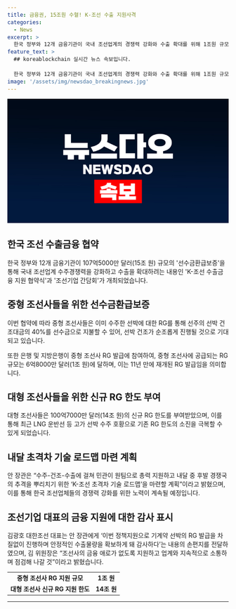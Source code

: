 ```yaml
---
title: 금융권, 15조원 수혈! K-조선 수출 지원사격
categories:
  - News
excerpt: >
  한국 정부와 12개 금융기관이 국내 조선업계의 경쟁력 강화와 수출 확대를 위해 1조원 규모의 ‘선수금환급보증’을 제공한다. 이를 위해 중형 조선사에는 15조원, 대형사에는 14조원의 신규 부여가 이뤄진다. 이번 협약으로 인해 중형 조선사에 공급되는 'RG'는 1조 원에 이르며, 대형 조선사들에 대해서는 14조 원의 신규 RG 한도가 부여된다. 또한, 은행과 지방은행이 중형 조선사 RG 발급에 참여하고, 중형 조선사는 7억 달러 규모의 선박 9척의 건조를 이뤄낼 것으로 기대된다. 지방은행의 보증 부담이 낮춰지며, 산업은행은 2억6000만 달러의 RG를 발급할 예정이다.
feature_text: >
  ## koreablockchain 실시간 뉴스 속보입니다.

  한국 정부와 12개 금융기관이 국내 조선업계의 경쟁력 강화와 수출 확대를 위해 1조원 규모의 ‘선수금환급보증’을 제공한다. 이를 위해 중형 조선사에는 15조원, 대형사에는 14조원의 신규 부여가 이뤄진다. 이번 협약으로 인해 중형 조선사에 공급되는 'RG'는 1조 원에 이르며, 대형 조선사들에 대해서는 14조 원의 신규 RG 한도가 부여된다. 또한, 은행과 지방은행이 중형 조선사 RG 발급에 참여하고, 중형 조선사는 7억 달러 규모의 선박 9척의 건조를 이뤄낼 것으로 기대된다. 지방은행의 보증 부담이 낮춰지며, 산업은행은 2억6000만 달러의 RG를 발급할 예정이다.
image: '/assets/img/newsdao_breakingnews.jpg'
---
```


<p><img src="/assets/img/newsdao_breakingnews.jpg" alt="koreablockchain 속보" /></p>

<h2 data-ke-size="size26">한국 조선 수출금융 협약</h2>

<p data-ke-size="size16">한국 정부와 12개 금융기관이 107억5000만 달러(15조 원) 규모의 '선수금환급보증'을 통해 국내 조선업계 수주경쟁력을 강화하고 수출을 확대하려는 내용인 'K-조선 수출금융 지원 협약식'과 '조선기업 간담회'가 개최되었습니다.</p>

<h2 data-ke-size="size24">중형 조선사들을 위한 선수금환급보증</h2>

<p data-ke-size="size16">이번 협약에 따라 중형 조선사들은 이미 수주한 선박에 대한 RG를 통해 선주의 선박 건조대금의 40%를 선수금으로 지불할 수 있어, 선박 건조가 순조롭게 진행될 것으로 기대되고 있습니다.</p>

<p data-ke-size="size16">또한 은행 및 지방은행이 중형 조선사 RG 발급에 참여하여, 중형 조선사에 공급되는 RG 규모는 6억8000만 달러(1조 원)에 달하며, 이는 11년 만에 재개된 RG 발급임을 의미합니다.</p>

<h2 data-ke-size="size24">대형 조선사들을 위한 신규 RG 한도 부여</h2>

<p data-ke-size="size16">대형 조선사들은 100억7000만 달러(14조 원)의 신규 RG 한도를 부여받았으며, 이를 통해 최근 LNG 운반선 등 고가 선박 수주 호황으로 기존 RG 한도의 소진을 극복할 수 있게 되었습니다.</p>

<h2 data-ke-size="size24">내달 초격차 기술 로드맵 마련 계획</h2>

<p data-ke-size="size16">안 장관은 “수주-건조-수출에 걸쳐 민관이 원팀으로 총력 지원하고 내달 중 후발 경쟁국의 추격을 뿌리치기 위한 ‘K-조선 초격차 기술 로드맵’을 마련할 계획”이라고 밝혔으며, 이를 통해 한국 조선업체들의 경쟁력 강화를 위한 노력이 계속될 예정입니다.</p>

<h2 data-ke-size="size24">조선기업 대표의 금융 지원에 대한 감사 표시</h2>

<p data-ke-size="size16">김광호 대한조선 대표는 안 장관에게 ‘이번 정책지원으로 기계약 선박의 RG 발급을 차질없이 진행하며 안정적인 수출물량을 확보하게 돼 감사하다’는 내용의 손편지를 전달하였으며, 김 위원장은 “조선사의 금융 애로가 없도록 지원하고 업계와 지속적으로 소통하며 점검해 나갈 것”이라고 밝혔습니다.</p>

<table>
  <tr>
    <td style="text-align: center; height: 17px;"><b>중형 조선사 RG 지원 규모</b></td>
    <td style="text-align: center; height: 17px;"><b>1조 원</b></td>
  </tr>
  <tr>
    <td style="text-align: center; height: 17px;"><b>대형 조선사 신규 RG 지원 한도</b></td>
    <td style="text-align: center; height: 17px;"><b>14조 원</b></td>
  </tr>
</table>

<hr>

